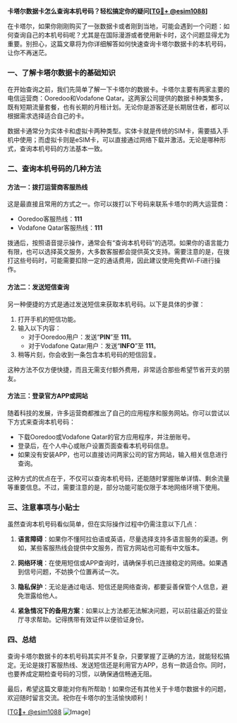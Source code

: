 **卡塔尔数据卡怎么查询本机号码？轻松搞定你的疑问[[TG💪+ @esim1088](https://t.me/s/esim1088)]**

在卡塔尔，如果你刚刚购买了一张数据卡或者刚到当地，可能会遇到一个问题：如何查询自己的本机号码呢？尤其是在国际漫游或者使用新卡时，这个问题显得尤为重要。别担心，这篇文章将为你详细解答如何快速查询卡塔尔数据卡的本机号码，让你不再迷茫。

### 一、了解卡塔尔数据卡的基础知识

在开始查询之前，我们先简单了解一下卡塔尔的数据卡。卡塔尔主要有两家主要的电信运营商：Ooredoo和Vodafone Qatar。这两家公司提供的数据卡种类繁多，既有短期流量套餐，也有长期的月租计划。无论你是游客还是长期居住者，都可以根据需求选择适合自己的卡。

数据卡通常分为实体卡和虚拟卡两种类型。实体卡就是传统的SIM卡，需要插入手机中使用；而虚拟卡则是eSIM卡，可以直接通过网络下载并激活。无论是哪种形式，查询本机号码的方法基本一致。

### 二、查询本机号码的几种方法

#### 方法一：拨打运营商客服热线

这是最直接且常用的方式之一。你可以拨打以下号码来联系卡塔尔的两大运营商：

- Ooredoo客服热线：**111**
- Vodafone Qatar客服热线：**111**

拨通后，按照语音提示操作，通常会有“查询本机号码”的选项。如果你的语言能力有限，也可以选择英文服务，大多数客服都会提供英文支持。需要注意的是，在拨打这些号码时，可能需要扣除一定的通话费用，因此建议使用免费Wi-Fi进行操作。

#### 方法二：发送短信查询

另一种便捷的方式是通过发送短信来获取本机号码。以下是具体的步骤：

1. 打开手机的短信功能。
2. 输入以下内容：
   - 对于Ooredoo用户：发送“**PIN**”至 **111**。
   - 对于Vodafone Qatar用户：发送“**INFO**”至 **111**。
3. 稍等片刻，你会收到一条包含本机号码的短信回复。

这种方法不仅方便快捷，而且无需支付额外费用，非常适合那些希望节省开支的朋友。

#### 方法三：登录官方APP或网站

随着科技的发展，许多运营商都推出了自己的应用程序和服务网站。你可以尝试以下方式来查询本机号码：

- 下载Ooredoo或Vodafone Qatar的官方应用程序，并注册账号。
- 登录后，在个人中心或账户设置页面查看本机号码信息。
- 如果没有安装APP，也可以直接访问两家公司的官方网站，输入相关信息进行查询。

这种方式的优点在于，不仅可以查询本机号码，还能随时掌握账单详情、剩余流量等重要信息。不过，需要注意的是，部分功能可能仅限于本地网络环境下使用。

### 三、注意事项与小贴士

虽然查询本机号码看似简单，但在实际操作过程中仍需注意以下几点：

1. **语言障碍**：如果你不懂阿拉伯语或英语，尽量选择支持多语言服务的渠道。例如，某些客服热线会提供中文服务，而官方网站也可能有中文版本。
   
2. **网络环境**：在使用短信或APP查询时，请确保手机已连接稳定的网络。如果遇到信号问题，不妨换个位置再试一次。

3. **隐私保护**：无论是通过电话、短信还是网络查询，都要妥善保管个人信息，避免泄露给他人。

4. **紧急情况下的备用方案**：如果以上方法都无法解决问题，可以前往最近的营业厅寻求帮助。记得携带有效证件以便验证身份。

### 四、总结

查询卡塔尔数据卡的本机号码其实并不复杂，只要掌握了正确的方法，就能轻松搞定。无论是拨打客服热线、发送短信还是利用官方APP，总有一款适合你。同时，也要养成定期检查号码的习惯，以确保通信畅通无阻。

最后，希望这篇文章能对你有所帮助！如果你还有其他关于卡塔尔数据卡的问题，欢迎随时留言交流。祝你在卡塔尔的生活愉快顺利！

[[TG💪+ @esim1088](https://t.me/s/esim1088) ![Image](https://i.postimg.cc/4NQfJmqS/Snipaste-2025-05-13-00-14-12.png)]
